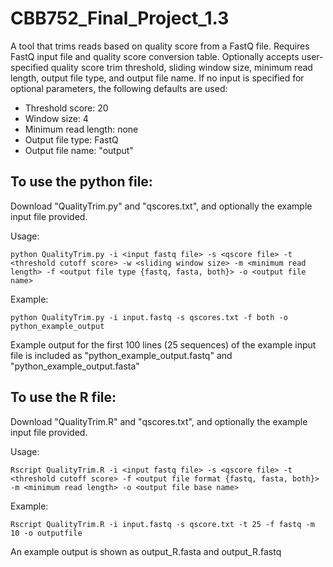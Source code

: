 # CBB752_Final_Project_1.3
A tool that trims reads based on quality score from a FastQ file.  Requires FastQ input file and quality score conversion table. Optionally accepts user-specified quality score trim threshold, sliding window size, minimum read length, output file type, and output file name. If no input is specified for optional parameters, the following defaults are used:   
* Threshold score: 20  
* Window size: 4  
* Minimum read length: none  
* Output file type: FastQ  
* Output file name: "output"  


## To use the python file: 
  Download "QualityTrim.py" and "qscores.txt", and optionally the example input file provided.
  
  Usage: 
  
```
python QualityTrim.py -i <input fastq file> -s <qscore file> -t <threshold cutoff score> -w <sliding window size> -m <minimum read length> -f <output file type {fastq, fasta, both}> -o <output file name>
```
  
  Example: 
  
```
python QualityTrim.py -i input.fastq -s qscores.txt -f both -o python_example_output
```

  
  Example output for the first 100 lines (25 sequences) of the example input file is included as "python_example_output.fastq" and "python_example_output.fasta"
  
  
## To use the R file: 

Download "QualityTrim.R" and "qscores.txt", and optionally the example input file provided.
  
  Usage: 
  
```Rscript QualityTrim.R -i <input fastq file> -s <qscore file> -t <threshold cutoff score> -f <output file format {fastq, fasta, both}> -m <minimum read length> -o <output file base name>```
  
  
  Example: 
  
```Rscript QualityTrim.R -i input.fastq -s qscore.txt -t 25 -f fastq -m 10 -o outputfile```
  
  An example output is shown as output_R.fasta and output_R.fastq